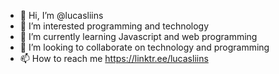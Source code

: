 - 👋 Hi, I’m @lucasliins
- 👀 I’m interested programming and technology 
- 🌱 I’m currently learning Javascript and web programming
- 💞️ I’m looking to collaborate on technology and programming
- 📫 How to reach me https://linktr.ee/lucasliins

<!---
lucasliins/lucasliins is a ✨ special ✨ repository because its `README.md` (this file) appears on your GitHub profile.
You can click the Preview link to take a look at your changes.
--->
